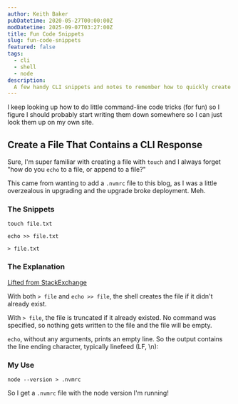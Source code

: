 ```yaml
---
author: Keith Baker
pubDatetime: 2020-05-27T00:00:00Z
modDatetime: 2025-09-07T03:27:00Z
title: Fun Code Snippets
slug: fun-code-snippets
featured: false
tags:
  - cli
  - shell
  - node
description:
  A few handy CLI snippets and notes to remember how to quickly create or overwrite files using the terminal.
---
```


I keep looking up how to do little command-line code tricks (for fun) so I figure I should probably start writing them down somewhere so I can just look them up on my own site.

## Create a File That Contains a CLI Response

Sure, I'm super familiar with creating a file with `touch` and I always forget "how do you `echo` to a file, or append to a file?"

This came from wanting to add a `.nvmrc` file to this blog, as I was a little overzealous in upgrading and the upgrade broke deployment. Meh.

### The Snippets

    touch file.txt

    echo >> file.txt

    > file.txt

### The Explanation

[Lifted from StackExchange](https://unix.stackexchange.com/questions/530555/creating-a-file-in-linux-touch-vs-echo)

With both `> file` and `echo >> file`, the shell creates the file if it didn't already exist.

With `> file`, the file is truncated if it already existed. No command was specified, so nothing gets written to the file and the file will be empty.

`echo`, without any arguments, prints an empty line. So the output contains the line ending character, typically linefeed (LF, \n):

### My Use

    node --version > .nvmrc

So I get a `.nvmrc` file with the node version I'm running!